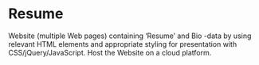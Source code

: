 # Resume
Website (multiple Web pages) containing ‘Resume’ and Bio -data by using relevant HTML elements and appropriate styling for presentation with CSS/jQuery/JavaScript. Host the Website on a cloud platform.
